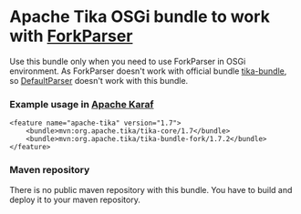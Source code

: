 # Apache Tika OSGi bundle to work with [ForkParser](http://tika.apache.org/1.7/api/org/apache/tika/fork/ForkParser.html)
Use this bundle only when you need to use ForkParser in OSGi environment.
As ForkParser doesn't work with official bundle [tika-bundle](http://repo1.maven.org/maven2/org/apache/tika/tika-bundle/), so [DefaultParser](http://tika.apache.org/1.7/api/org/apache/tika/parser/DefaultParser.html) doesn't work with this bundle.

### Example usage in [Apache Karaf](http://karaf.apache.org/)
    <feature name="apache-tika" version="1.7">
        <bundle>mvn:org.apache.tika/tika-core/1.7</bundle>
        <bundle>mvn:org.apache.tika/tika-bundle-fork/1.7.2</bundle>
    </feature>

### Maven repository
There is no public maven repository with this bundle. You have to build and deploy it to your maven repository.

